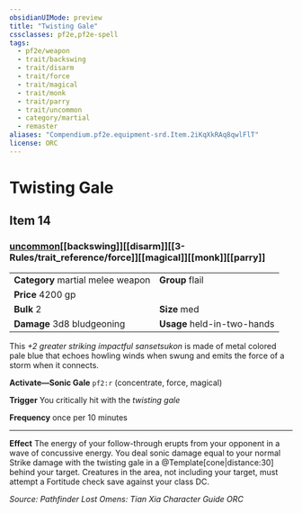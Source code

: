 ```yaml
---
obsidianUIMode: preview
title: "Twisting Gale"
cssclasses: pf2e,pf2e-spell
tags:
  - pf2e/weapon
  - trait/backswing
  - trait/disarm
  - trait/force
  - trait/magical
  - trait/monk
  - trait/parry
  - trait/uncommon
  - category/martial
  - remaster
aliases: "Compendium.pf2e.equipment-srd.Item.2iKqXkRAq8qwlFlT"
license: ORC
---
```

# Twisting Gale
## Item 14
### [uncommon](uncommon "Uncommon Rarity Trait")[[backswing]][[disarm]][[3-Rules/trait_reference/force]][[magical]][[monk]][[parry]]

|  |  |
| -- | -- |
| **Category** martial melee weapon | **Group** flail |
| **Price** 4200 gp |  |
| **Bulk** 2 | **Size** med |
| **Damage** 3d8 bludgeoning  | **Usage** held-in-two-hands |



This _+2 greater striking impactful sansetsukon_ is made of metal colored pale blue that echoes howling winds when swung and emits the force of a storm when it connects.

**Activate—Sonic Gale** `pf2:r` (concentrate, force, magical)

**Trigger** You critically hit with the _twisting gale_

**Frequency** once per 10 minutes

* * *

**Effect** The energy of your follow-through erupts from your opponent in a wave of concussive energy. You deal sonic damage equal to your normal Strike damage with the twisting gale in a @Template\[cone|distance:30\] behind your target. Creatures in the area, not including your target, must attempt a Fortitude check save against your class DC.

*Source: Pathfinder Lost Omens: Tian Xia Character Guide*
*ORC*